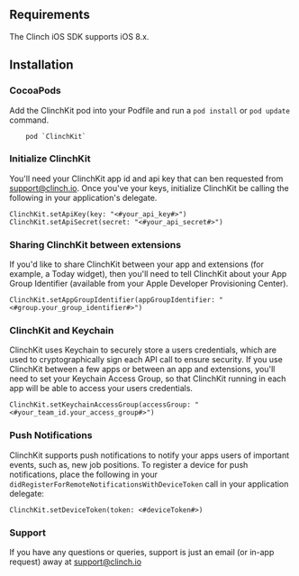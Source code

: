 ## Requirements
The Clinch iOS SDK supports iOS 8.x.

## Installation

### CocoaPods
Add the ClinchKit pod into your Podfile and run a `pod install` or `pod update` command.

		pod `ClinchKit`
		

### Initialize ClinchKit
You'll need your ClinchKit app id and api key that can ben requested from [support@clinch.io](support@clinch.io). Once you've your keys, initialize ClinchKit be calling the following in your application's delegate.

	ClinchKit.setApiKey(key: "<#your_api_key#>")
	ClinchKit.setApiSecret(secret: "<#your_api_secret#>")
	
### Sharing ClinchKit between extensions

If you'd like to share ClinchKit between your app and extensions (for example, a Today widget), then you'll need to tell ClinchKit about your App Group Identifier (available from your Apple Developer Provisioning Center).

	ClinchKit.setAppGroupIdentifier(appGroupIdentifier: "<#group.your_group_identifier#>")
	
### ClinchKit and Keychain

ClinchKit uses Keychain to securely store a users credentials, which are used to cryptographically sign each API call to ensure security. If you use ClinchKit between a few apps or between an app and extensions, you'll need to set your Keychain Access Group, so that ClinchKit running in each app will be able to access your users credentials.

	ClinchKit.setKeychainAccessGroup(accessGroup: "<#your_team_id.your_access_group#>")
	

### Push Notifications

ClinchKit supports push notifications to notify your apps users of important events, such as, new job positions. To register a device for push notifications, place the following in your `didRegisterForRemoteNotificationsWithDeviceToken` call in your application delegate:

	ClinchKit.setDeviceToken(token: <#deviceToken#>)

### Support

If you have any questions or queries, support is just an email (or in-app request) away at [support@clinch.io](support@clinch.io)